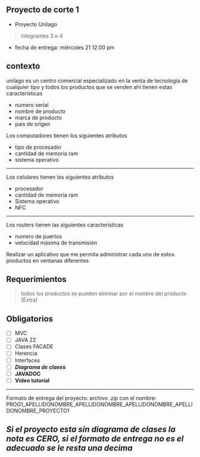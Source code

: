 

## Proyecto de corte 1
* Proyecto Unilago
> integrantes 3 o 4 
* fecha de entrega: miércoles 21 12:00 pm
## contexto
unilago es un centro comercial especializado en la venta de tecnología de cualquier tipo y todos los productos que se venden ahí tienen estas características 
* numero serial 
* nombre de producto 
* marca de producto 
* pais de origen 

Los computadores tienen los siguientes atributos 
* tipo de procesador 
* cantidad de memoria ram
* sistema operativo 
-----------------
Los celulares tienen los siguientes atributos
* procesador
* cantidad de memoria ram 
* Sistema operativo 
* NFC 
----------------------
Los routers tienen las siguientes características 
* numero de puertos 
* velocidad máxima de transmisión 

Realizar un aplicativo que me permita administrar cada uno de estos productos en ventanas diferentes

## Requerimientos 
> todos los productos se pueden eliminar por el nombre del producto (Extra)
## Obligatorios

 - [ ] MVC
 - [ ] JAVA 22
 - [ ] Clases FACADE
 - [ ] Herencia
 - [ ] Interfaces
 - [ ] ***Diagrama de clases***
 - [ ] **JAVADOC**
 - [ ] **Video tutorial**
-----------------------------------------------------------------
Formato de entrega del proyecto: archivo .zip con el nombre: PROG1_APELLIDONOMBRE_APELLIDONOMBRE_APELLIDONOMBRE_APELLIDONOMBRE_PROYECTO1

## *Si el proyecto esta sin diagrama de clases la nota es CERO, si el formato de entrega no es el adecuado se le resta una decima*
